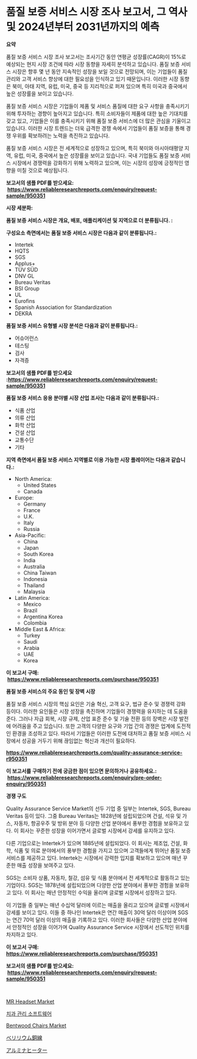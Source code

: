 <p><h1>품질 보증 서비스 시장 조사 보고서, 그 역사 및 2024년부터 2031년까지의 예측</h1></p><p><strong>요약</strong></p>
<p><p>품질 보증 서비스 시장 조사 보고서는 조사기간 동안 연평균 성장률(CAGR)이 15%로 예상되는 현지 시장 조건에 따라 시장 동향을 자세히 분석하고 있습니다. 품질 보증 서비스 시장은 향후 몇 년 동안 지속적인 성장을 보일 것으로 전망되며, 이는 기업들이 품질 관리와 고객 서비스 향상에 대한 필요성을 인식하고 있기 때문입니다. 이러한 시장 동향은 북미, 아태 지역, 유럽, 미국, 중국 등 지리적으로 퍼져 있으며 특히 미국과 중국에서 높은 성장률을 보이고 있습니다.</p><p>품질 보증 서비스 시장은 기업들이 제품 및 서비스 품질에 대한 요구 사항을 충족시키기 위해 투자하는 경향이 높아지고 있습니다. 특히 소비자들이 제품에 대한 높은 기대치를 갖고 있고, 기업들은 이를 충족시키기 위해 품질 보증 서비스에 더 많은 관심을 기울이고 있습니다. 이러한 시장 트렌드는 더욱 급격한 경쟁 속에서 기업들이 품질 보증을 통해 경쟁 우위를 확보하려는 노력을 촉진하고 있습니다.</p><p>품질 보증 서비스 시장은 전 세계적으로 성장하고 있으며, 특히 북미와 아시아태평양 지역, 유럽, 미국, 중국에서 높은 성장률을 보이고 있습니다. 국내 기업들도 품질 보증 서비스 시장에서 경쟁력을 강화하기 위해 노력하고 있으며, 이는 시장의 성장에 긍정적인 영향을 미칠 것으로 예상됩니다.</p></p>
<p><strong>보고서의 샘플 PDF를 받으세요: &nbsp;<a href="https://www.reliableresearchreports.com/enquiry/request-sample/950351">https://www.reliableresearchreports.com/enquiry/request-sample/950351</a></strong></p>
<p><strong>시장 세분화:</strong></p>
<p><strong> 품질 보증 서비스 시장은 개요, 배포, 애플리케이션 및 지역으로 더 분류됩니다. :</strong></p>
<p><strong>구성요소 측면에서는 품질 보증 서비스 시장은 다음과 같이 분류됩니다.:</strong></p>
<p><ul><li>Intertek</li><li>HQTS</li><li>SGS</li><li>Applus+</li><li>TÜV SÜD</li><li>DNV GL</li><li>Bureau Veritas</li><li>BSI Group</li><li>UL</li><li>Eurofins</li><li>Spanish Association for Standardization</li><li>DEKRA</li></ul></p>
<p><strong> 품질 보증 서비스 유형별 시장 분석은 다음과 같이 분류됩니다.:</strong></p>
<p><ul><li>어슈어런스</li><li>테스팅</li><li>검사</li><li>자격증</li></ul></p>
<p><strong>보고서의 샘플 PDF를 받으세요 :<a href="https://www.reliableresearchreports.com/enquiry/request-sample/950351">https://www.reliableresearchreports.com/enquiry/request-sample/950351</a></strong></p>
<p><strong> 품질 보증 서비스 응용 분야별 시장 산업 조사는 다음과 같이 분류됩니다.:</strong></p>
<p><ul><li>식품 산업</li><li>의류 산업</li><li>화학 산업</li><li>건설 산업</li><li>교통수단</li><li>기타</li></ul></p>
<p><strong>지역 측면에서 품질 보증 서비스 지역별로 이용 가능한 시장 플레이어는 다음과 같습니다.:</strong></p>
<p><ul>
    <li>
        North America:
        <ul>
            <li>United States</li>
            <li>Canada</li>
        </ul>
    </li>
    <li>
        Europe:
        <ul>
            <li>Germany</li>
            <li>France</li>
            <li>U.K.</li>
            <li>Italy</li>
            <li>Russia</li>
        </ul>
    </li>
    <li>
        Asia-Pacific:
        <ul>
            <li>China</li>
            <li>Japan</li>
            <li>South Korea</li>
            <li>India</li>
            <li>Australia</li>
            <li>China Taiwan</li>
            <li>Indonesia</li>
            <li>Thailand</li>
            <li>Malaysia</li>
        </ul>
    </li>
    <li>
        Latin America:
        <ul>
            <li>Mexico</li>
            <li>Brazil</li>
            <li>Argentina Korea</li>
            <li>Colombia</li>
        </ul>
    </li>
    <li>
        Middle East & Africa:
        <ul>
            <li>Turkey</li>
            <li>Saudi</li>
            <li>Arabia</li>
            <li>UAE</li>
            <li>Korea</li>
        </ul>
    </li>
    </ul></p>
<p><strong>이 보고서 구매: &nbsp;<a href="https://www.reliableresearchreports.com/purchase/950351">https://www.reliableresearchreports.com/purchase/950351</a></strong></p>
<p><strong>품질 보증 서비스의 주요 동인 및 장벽 시장</strong></p>
<p><p>품질 보증 서비스 시장의 핵심 요인은 기술 혁신, 고객 요구, 법규 준수 및 경쟁력 강화 등이다. 이러한 요인들은 시장 성장을 촉진하며 기업들이 경쟁력을 유지하는 데 도움을 준다. 그러나 자급 회복, 시장 규제, 산업 표준 준수 및 기술 전환 등의 장벽은 시장 발전에 어려움을 주고 있습니다. 또한 고객의 다양한 요구와 기업 간의 경쟁은 업계에 도전적인 환경을 조성하고 있다. 따라서 기업들은 이러한 도전에 대처하고 품질 보증 서비스 시장에서 성공을 거두기 위해 끊임없는 혁신과 개선이 필요하다.</p></p>
<p><strong><a href="https://www.reliableresearchreports.com/quality-assurance-service-r950351">https://www.reliableresearchreports.com/quality-assurance-service-r950351</a></strong></p>
<p><strong>이 보고서를 구매하기 전에 궁금한 점이 있으면 문의하거나 공유하세요.: &nbsp;<a href="https://www.reliableresearchreports.com/enquiry/pre-order-enquiry/950351">https://www.reliableresearchreports.com/enquiry/pre-order-enquiry/950351</a></strong></p>
<p><strong>경쟁 구도</strong></p>
<p><p>Quality Assurance Service Market의 선두 기업 중 일부는 Intertek, SGS, Bureau Veritas 등이 있다. 그중 Bureau Veritas는 1828년에 설립되었으며 건설, 석유 및 가스, 자동차, 항공우주 및 방위 분야 등 다양한 산업 분야에서 풍부한 경험을 보유하고 있다. 이 회사는 꾸준한 성장을 이어가면서 글로벌 시장에서 강세를 유지하고 있다.</p><p>다른 기업으로는 Intertek가 있으며 1885년에 설립되었다. 이 회사는 제조업, 건설, 화학, 식품 및 의료 분야에서의 풍부한 경험을 가지고 있으며 고객들에게 뛰어난 품질 보증 서비스를 제공하고 있다. Intertek는 시장에서 강력한 입지를 확보하고 있으며 매년 꾸준한 매출 성장을 보여주고 있다.</p><p>SGS는 소비자 상품, 자동차, 철강, 섬유 및 식품 분야에서 전 세계적으로 활동하고 있는 기업이다. SGS는 1878년에 설립되었으며 다양한 산업 분야에서 풍부한 경험을 보유하고 있다. 이 회사는 매년 안정적인 수익을 올리며 글로벌 시장에서 성장하고 있다.</p><p>이 기업들 중 일부는 매년 수십억 달러에 이르는 매출을 올리고 있으며 글로벌 시장에서 강세를 보이고 있다. 이들 중 하나인 Intertek은 연간 매출이 30억 달러 이상이며 SGS는 연간 70억 달러 이상의 매출을 기록하고 있다. 이러한 회사들은 다양한 산업 분야에서 안정적인 성장을 이어가며 Quality Assurance Service 시장에서 선도적인 위치를 차지하고 있다.</p></p>
<p><strong>이 보고서 구매: &nbsp; <a href="https://www.reliableresearchreports.com/purchase/950351">https://www.reliableresearchreports.com/purchase/950351</a></strong></p>
<p><strong>보고서의 샘플 PDF를 받으세요: &nbsp;<a href="https://www.reliableresearchreports.com/enquiry/request-sample/950351">https://www.reliableresearchreports.com/enquiry/request-sample/950351</a></strong><strong></strong></p>
<p>&nbsp;</p>
<p><p><a href="https://www.linkedin.com/pulse/mr-headset-market-key-successful-business-strategy-gegfc">MR Headset Market</a></p><p><a href="https://github.com/rcabello548/Market-Research-Report-List-1/blob/main/331404663903.md">치과 관리 소프트웨어</a></p><p><a href="https://issuu.com/reportprime-2/docs/bentwood-chairs-market-size-2030.pptx">Bentwood Chairs Market</a></p><p><a href="https://github.com/TerrellConn/Market-Research-Report-List-1/blob/main/194896065230.md">ベリリウム銅線</a></p><p><a href="https://github.com/schmahlson/Market-Research-Report-List-1/blob/main/162358965229.md">アルミナヒーター</a></p></p>